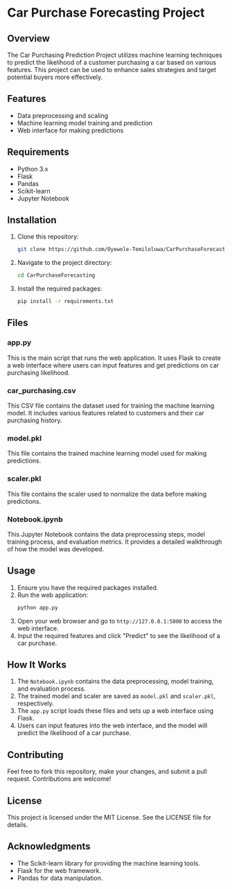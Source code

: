 # Car Purchase Forecasting Project

## Overview
The Car Purchasing Prediction Project utilizes machine learning techniques to predict the likelihood of a customer purchasing a car based on various features. This project can be used to enhance sales strategies and target potential buyers more effectively.

## Features
- Data preprocessing and scaling
- Machine learning model training and prediction
- Web interface for making predictions

## Requirements
- Python 3.x
- Flask
- Pandas
- Scikit-learn
- Jupyter Notebook

## Installation
1. Clone this repository:
    ```bash
    git clone https://github.com/Oyewole-Temiloluwa/CarPurchaseForecasting.git
    ```
2. Navigate to the project directory:
    ```bash
    cd CarPurchaseForecasting
    ```
3. Install the required packages:
    ```bash
    pip install -r requirements.txt
    ```

## Files

### app.py
This is the main script that runs the web application. It uses Flask to create a web interface where users can input features and get predictions on car purchasing likelihood.

### car_purchasing.csv
This CSV file contains the dataset used for training the machine learning model. It includes various features related to customers and their car purchasing history.

### model.pkl
This file contains the trained machine learning model used for making predictions.

### scaler.pkl
This file contains the scaler used to normalize the data before making predictions.

### Notebook.ipynb
This Jupyter Notebook contains the data preprocessing steps, model training process, and evaluation metrics. It provides a detailed walkthrough of how the model was developed.

## Usage
1. Ensure you have the required packages installed.
2. Run the web application:
    ```bash
    python app.py
    ```
3. Open your web browser and go to `http://127.0.0.1:5000` to access the web interface.
4. Input the required features and click "Predict" to see the likelihood of a car purchase.

## How It Works
1. The `Notebook.ipynb` contains the data preprocessing, model training, and evaluation process.
2. The trained model and scaler are saved as `model.pkl` and `scaler.pkl`, respectively.
3. The `app.py` script loads these files and sets up a web interface using Flask.
4. Users can input features into the web interface, and the model will predict the likelihood of a car purchase.

## Contributing
Feel free to fork this repository, make your changes, and submit a pull request. Contributions are welcome!

## License
This project is licensed under the MIT License. See the LICENSE file for details.

## Acknowledgments
- The Scikit-learn library for providing the machine learning tools.
- Flask for the web framework.
- Pandas for data manipulation.
